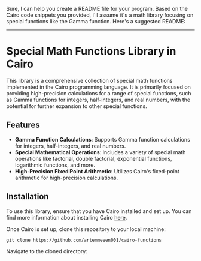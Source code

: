 Sure, I can help you create a README file for your program. Based on the Cairo code snippets you provided, I'll assume it's a math library focusing on special functions like the Gamma function. Here's a suggested README:

---


# Special Math Functions Library in Cairo

This library is a comprehensive collection of special math functions implemented in the Cairo programming language. It is primarily focused on providing high-precision calculations for a range of special functions, such as Gamma functions for integers, half-integers, and real numbers, with the potential for further expansion to other special functions.


## Features

- **Gamma Function Calculations**: Supports Gamma function calculations for integers, half-integers, and real numbers.
- **Special Mathematical Operations**: Includes a variety of special math operations like factorial, double factorial, exponential functions, logarithmic functions, and more.
- **High-Precision Fixed Point Arithmetic**: Utilizes Cairo's fixed-point arithmetic for high-precision calculations.


## Installation

To use this library, ensure that you have Cairo installed and set up. You can find more information about installing Cairo [here](https://www.cairo-lang.org/docs/quickstart.html).

Once Cairo is set up, clone this repository to your local machine:


```
git clone https://github.com/artemmeeen001/cairo-functions
```

Navigate to the cloned directory:
